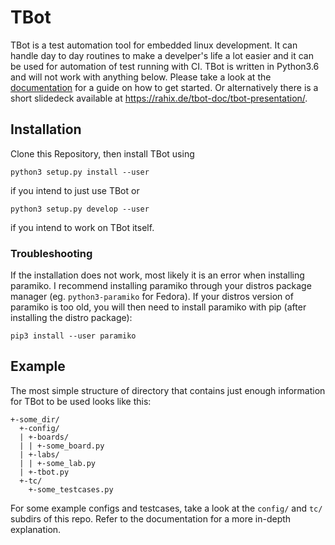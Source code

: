 TBot
====

TBot is a test automation tool for embedded linux development. It can handle day to day routines to make a
develper's life a lot easier and it can be used for automation of test running with CI. TBot is written in
Python3.6 and will not work with anything below.
Please take a look at the [documentation](https://rahix.de/tbot-doc/html/) for a guide on how to get started.
Or alternatively there is a short slidedeck available at <https://rahix.de/tbot-doc/tbot-presentation/>.

## Installation ##
Clone this Repository, then install TBot using

```
python3 setup.py install --user
```

if you intend to just use TBot or

```
python3 setup.py develop --user
```

if you intend to work on TBot itself.

### Troubleshooting ###
If the installation does not work, most likely it is an error when installing paramiko. I recommend installing
paramiko through your distros package manager (eg. `python3-paramiko` for Fedora). If your distros version of
paramiko is too old, you will then need to install paramiko with pip (after installing the distro package):

```
pip3 install --user paramiko
```

## Example ##
The most simple structure of directory that contains just enough information for TBot to be used looks like this:

```
+-some_dir/
  +-config/
  | +-boards/
  | | +-some_board.py
  | +-labs/
  | | +-some_lab.py
  | +-tbot.py
  +-tc/
    +-some_testcases.py
```

For some example configs and testcases, take a look at the `config/` and `tc/` subdirs of this repo. Refer to the documentation
for a more in-depth explanation.
